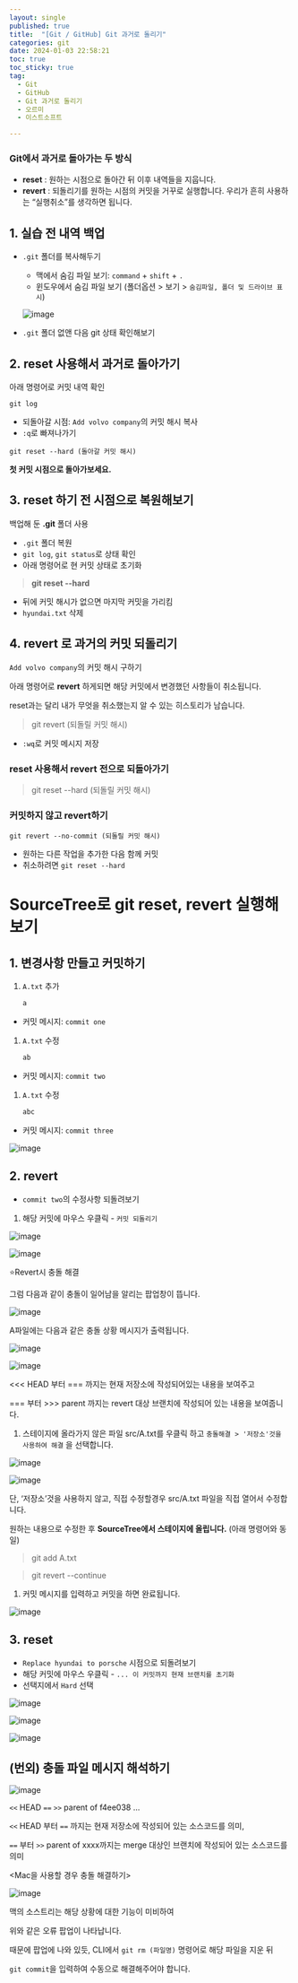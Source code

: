 ```yaml
---
layout: single
published: true
title:  "[Git / GitHub] Git 과거로 돌리기"
categories: git
date: 2024-01-03 22:58:21
toc: true
toc_sticky: true
tag:   
  - Git
  - GitHub
  - Git 과거로 돌리기
  - 오르미
  - 이스트소프트

---
```


### **Git에서 과거로 돌아가는 두 방식**

- **reset** : 원하는 시점으로 돌아간 뒤 이후 내역들을 지웁니다.
- **revert** : 되돌리기를 원하는 시점의 커밋을 거꾸로 실행합니다. 우리가 흔히 사용하는 “실행취소”를 생각하면 됩니다.

## **1. 실습 전 내역 백업**

- `.git` 폴더를 복사해두기
    - 맥에서 숨김 파일 보기: `command` + `shift` + `.`
    - 윈도우에서 숨김 파일 보기 (폴더옵션 > 보기 > `숨김파일, 폴더 및 드라이브 표시`)
          
          
    ![image](https://github.com/BaxDailyGit/BaxDailyGit/assets/99312529/a5960af6-d2ca-432c-a9de-76637348ab91)
    
- `.git` 폴더 없앤 다음 git 상태 확인해보기

## **2. reset 사용해서 과거로 돌아가기**

아래 명령어로 커밋 내역 확인

`git log`

- 되돌아갈 시점: `Add volvo company`의 커밋 해시 복사
- `:q`로 빠져나가기

`git reset --hard (돌아갈 커밋 해시)`

****첫 커밋 시점으로 돌아가보세요.****

## **3. reset 하기 전 시점으로 복원해보기**

백업해 둔 **.git** 폴더 사용

- `.git` 폴더 복원
- `git log`, `git status`로 상태 확인
- 아래 명령어로 현 커밋 상태로 초기화

> **git reset --hard**
> 
- 뒤에 커밋 해시가 없으면 마지막 커밋을 가리킴
- `hyundai.txt` 삭제

## **4. revert 로 과거의 커밋 되돌리기**

`Add volvo company`의 커밋 해시 구하기

아래 명령어로 **revert** 하게되면 해당 커밋에서 변경했던 사항들이 취소됩니다. 

reset과는 달리 내가 무엇을 취소했는지 알 수 있는 히스토리가 남습니다. 

> git revert (되돌릴 커밋 해시)
> 
- `:wq`로 커밋 메시지 저장

### ****reset 사용해서 revert 전으로 되돌아가기****

> git reset --hard (되돌릴 커밋 해시)
> 

### **커밋하지 않고 revert하기**

`git revert --no-commit (되돌릴 커밋 해시)`

- 원하는 다른 작업을 추가한 다음 함께 커밋
- 취소하려면 `git reset --hard`

# SourceTree로 git reset, revert 실행해보기

## **1. 변경사항 만들고 커밋하기**

1. `A.txt` 추가
    
    ```java
    a
    ```
    
- 커밋 메시지: `commit one`

1.  `A.txt` 수정
    
    ```java
    ab
    ```
    
- 커밋 메시지: `commit two`

1. `A.txt` 수정
    
    ```java
    abc
    ```
    
- 커밋 메시지: `commit three`

![image](https://github.com/BaxDailyGit/BaxDailyGit/assets/99312529/858b1509-d0ff-48fb-9ae9-3cd0509691ec)

## **2. revert**

- `commit two`의 수정사항 되돌려보기

1. 해당 커밋에 마우스 우클릭 - `커밋 되돌리기`

![image](https://github.com/BaxDailyGit/BaxDailyGit/assets/99312529/8f69099e-7570-45a5-a2fc-397161215e69)

![image](https://github.com/BaxDailyGit/BaxDailyGit/assets/99312529/3212406d-bd5e-4bf8-837d-0ed60298ff5b)

⭐Revert시 충돌 해결

그럼 다음과 같이 충돌이 일어남을 알리는 팝업창이 뜹니다. 

![image](https://github.com/BaxDailyGit/BaxDailyGit/assets/99312529/176eefa8-6ef4-4d41-9b05-0afbfad884ed)

A파일에는 다음과 같은 충돌 상황 메시지가 출력됩니다.

![image](https://github.com/BaxDailyGit/BaxDailyGit/assets/99312529/8f93a94c-5465-4e21-acdb-88f44b69928a)

![image](https://github.com/BaxDailyGit/BaxDailyGit/assets/99312529/42221346-73bb-4377-b0b0-22fe80a597a4)


<<< HEAD 부터 === 까지는 현재 저장소에 작성되어있는 내용을 보여주고 

=== 부터 >>> parent 까지는 revert 대상 브랜치에 작성되어 있는 내용을 보여줍니다. 

1. 스테이지에 올라가지 않은 파일 src/A.txt를 우클릭 하고 `충돌해결 > '저장소'것을 사용하여 해결` 을 선택합니다.

![image](https://github.com/BaxDailyGit/BaxDailyGit/assets/99312529/3eb59548-6155-4a28-b562-4c6b2b7078c5)

![image](https://github.com/BaxDailyGit/BaxDailyGit/assets/99312529/8e47d278-b394-4f82-9c40-8c2c3c3a68fb)

단, ‘저장소’것을 사용하지 않고, 직접 수정할경우 src/A.txt 파일을 직접 열어서 수정합니다.

원하는 내용으로 수정한 후 **SourceTree에서 스테이지에 올립니다.** (아래 명령어와 동일)

> git add A.txt
> 

> git revert --continue
> 

1. 커밋 메시지를 입력하고 커밋을 하면 완료됩니다.

![image](https://github.com/BaxDailyGit/BaxDailyGit/assets/99312529/f9d8d41f-4604-4fcf-ae97-fd4ea8c55c42)

## **3. reset**

- `Replace hyundai to porsche` 시점으로 되돌려보기
- 해당 커밋에 마우스 우클릭 - `... 이 커밋까지 현재 브랜치를 초기화`
- 선택지에서 `Hard` 선택

![image](https://github.com/BaxDailyGit/BaxDailyGit/assets/99312529/c0c14c4b-9c82-456d-9afe-22de875e0060)

![image](https://github.com/BaxDailyGit/BaxDailyGit/assets/99312529/4f0d5a5d-e495-4537-9514-6a7c81add59f)

![image](https://github.com/BaxDailyGit/BaxDailyGit/assets/99312529/a639b66b-2593-4f67-8c06-9c53b03b3c92)


## (번외) 충돌 파일 메시지 해석하기

![image](https://github.com/BaxDailyGit/BaxDailyGit/assets/99312529/9e2ea6f7-2138-4c0c-8651-ca4fff64cdad)

`<<` HEAD `==` `>>` parent of f4ee038 …

`<<` HEAD 부터 `==` 까지는 현재 저장소에 작성되어 있는 소스코드를 의미,

`==` 부터 `>>` parent of xxxx까지는 merge 대상인 브랜치에 작성되어 있는 소스코드를 의미

<Mac을 사용할 경우 충돌 해결하기>

![image](https://github.com/BaxDailyGit/BaxDailyGit/assets/99312529/9bce10ad-830f-494e-b10d-c46dc1ee1857)

맥의 소스트리는 해당 상황에 대한 기능이 미비하여

위와 같은 오류 팝업이 나타납니다.

때문에 팝업에 나와 있듯, CLI에서 `git rm (파일명)` 명령어로 해당 파일을 지운 뒤

`git commit`을 입력하여 수동으로 해결해주어야 합니다.